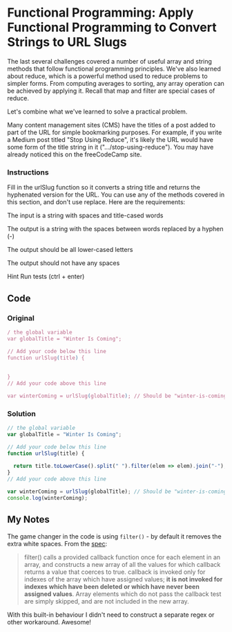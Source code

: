 # Functional Programming: Apply Functional Programming to Convert Strings to URL Slugs

The last several challenges covered a number of useful array and string methods that follow functional programming principles. We've also learned about reduce, which is a powerful method used to reduce problems to simpler forms. From computing averages to sorting, any array operation can be achieved by applying it. Recall that map and filter are special cases of reduce.

Let's combine what we've learned to solve a practical problem.

Many content management sites (CMS) have the titles of a post added to part of the URL for simple bookmarking purposes. For example, if you write a Medium post titled "Stop Using Reduce", it's likely the URL would have some form of the title string in it (".../stop-using-reduce"). You may have already noticed this on the freeCodeCamp site.

### Instructions

Fill in the urlSlug function so it converts a string title and returns the hyphenated version for the URL. You can use any of the methods covered in this section, and don't use replace. Here are the requirements:

The input is a string with spaces and title-cased words

The output is a string with the spaces between words replaced by a hyphen (-)

The output should be all lower-cased letters

The output should not have any spaces

Hint
Run tests (ctrl + enter)

## Code

### Original

```javascript
/ the global variable
var globalTitle = "Winter Is Coming";

// Add your code below this line
function urlSlug(title) {
  
  
}
// Add your code above this line

var winterComing = urlSlug(globalTitle); // Should be "winter-is-coming"

```

### Solution

```javascript
// the global variable
var globalTitle = "Winter Is Coming";

// Add your code below this line
function urlSlug(title) {
  
  return title.toLowerCase().split(" ").filter(elem => elem).join("-");
}
// Add your code above this line

var winterComing = urlSlug(globalTitle); // Should be "winter-is-coming"
console.log(winterComing);
```

## My Notes

The game changer in the code is using `filter()` - by default it removes the extra white spaces. From the [spec](https://developer.mozilla.org/en-US/docs/Web/JavaScript/Reference/Global_Objects/Array/filter):

> filter() calls a provided callback function once for each element in an array, and constructs a new array of all the values for which callback returns a value that coerces to true. callback is invoked only for indexes of the array which have assigned values; **it is not invoked for indexes which have been deleted or which have never been assigned values**. Array elements which do not pass the callback test are simply skipped, and are not included in the new array.

With this built-in behaviour I didn't need to construct a separate regex or other workaround. Awesome!
